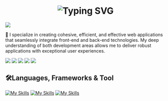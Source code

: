 <div align="center">
    <h1>
        <img src="https://readme-typing-svg.herokuapp.com?font=Jetbrains+mono&size=40&duration=3000&color=33FF33&center=true&vCenter=true&width=435&lines=Hi+I'm+Muslim...;...A+web+developer...;And+designer...;This+is+my..;..Github+profile" alt="Typing SVG"/>
    </h1>
</div>

![](https://komarev.com/ghpvc/?username=musllim&label=Profile%20views&color=0e75b6&style=flat)

:rocket: I specialize in creating cohesive, efficient, and effective web applications that seamlessly integrate front-end and back-end technologies. My deep understanding of both development areas allows me to deliver robust applications with exceptional user experiences.

![](http://github-profile-summary-cards.vercel.app/api/cards/profile-details?username=musllim&theme=github_dark)
![](http://github-profile-summary-cards.vercel.app/api/cards/repos-per-language?username=musllim&theme=github_dark)
![](http://github-profile-summary-cards.vercel.app/api/cards/most-commit-language?username=musllim&theme=github_dark)
![](http://github-profile-summary-cards.vercel.app/api/cards/stats?username=musllim&theme=github_dark)
![](http://github-profile-summary-cards.vercel.app/api/cards/productive-time?username=musllim&theme=github_dark&utcOffset=8)

<h2>🛠️Languages, Frameworks & Tool</h2>

[![My Skills](https://skillicons.dev/icons?i=js,typescript,python,php,java,solidity)](https://skillicons.dev)
[![My Skills](https://skillicons.dev/icons?i=tailwind,bootstrap,sass,react,next,angular,redux,astro,nodejs,jest)](https://skillicons.dev)
[![My Skills](https://skillicons.dev/icons?i=figma,git,linux,docker,firebase,mysql,postgres,mongodb,github)](https://skillicons.dev)
